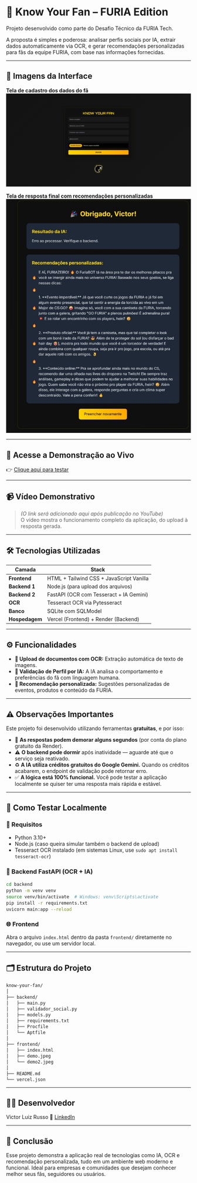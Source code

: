 # 🧠 Know Your Fan – FURIA Edition  

Projeto desenvolvido como parte do Desafio Técnico da FURIA Tech.

A proposta é simples e poderosa: analisar perfis sociais por IA, extrair dados automaticamente via OCR, e gerar recomendações personalizadas para fãs da equipe FURIA, com base nas informações fornecidas.

---

## 📸 Imagens da Interface

**Tela de cadastro dos dados do fã**  
![Cadastro](./demo.jpeg)

**Tela de resposta final com recomendações personalizadas**  
![Obrigado](./demo2.jpeg)

---

## 🔗 Acesse a Demonstração ao Vivo

👉 [Clique aqui para testar](https://know-your-fan-eta.vercel.app)

---

## 📹 Vídeo Demonstrativo

> *(O link será adicionado aqui após publicação no YouTube)*  
O vídeo mostra o funcionamento completo da aplicação, do upload à resposta gerada.

---

## 🛠️ Tecnologias Utilizadas

| Camada        | Stack                                           |
|---------------|-------------------------------------------------|
| **Frontend**  | HTML + Tailwind CSS + JavaScript Vanilla        |
| **Backend 1** | Node.js (para upload dos arquivos)              |
| **Backend 2** | FastAPI (OCR com Tesseract + IA Gemini)         |
| **OCR**       | Tesseract OCR via Pytesseract                   |
| **Banco**     | SQLite com SQLModel                             |
| **Hospedagem**| Vercel (Frontend) + Render (Backend)            |

---

## ⚙️ Funcionalidades

- **📄 Upload de documentos com OCR:** Extração automática de texto de imagens.
- **🧠 Validação de Perfil por IA:** A IA analisa o comportamento e preferências do fã com linguagem humana.
- **🎯 Recomendação personalizada:** Sugestões personalizadas de eventos, produtos e conteúdo da FURIA.

---

## ⚠️ Observações Importantes

Este projeto foi desenvolvido utilizando ferramentas **gratuitas**, e por isso:

- 🔄 **As respostas podem demorar alguns segundos** (por conta do plano gratuito da Render).
- ⚠️ **O backend pode dormir** após inatividade — aguarde até que o serviço seja reativado.
- ♻️ **A IA utiliza créditos gratuitos do Google Gemini.** Quando os créditos acabarem, o endpoint de validação pode retornar erro.
- ✅ **A lógica está 100% funcional.** Você pode testar a aplicação localmente se quiser ter uma resposta mais rápida e estável.

---

## 🧪 Como Testar Localmente

### 🔧 Requisitos

- Python 3.10+
- Node.js (caso queira simular também o backend de upload)
- Tesseract OCR instalado (em sistemas Linux, use `sudo apt install tesseract-ocr`)

### 🐍 Backend FastAPI (OCR + IA)

```bash
cd backend
python -m venv venv
source venv/bin/activate  # Windows: venv\Scripts\activate
pip install -r requirements.txt
uvicorn main:app --reload
````

### 🌐 Frontend

Abra o arquivo `index.html` dentro da pasta `frontend/` diretamente no navegador, ou use um servidor local.

---

## 🗂️ Estrutura do Projeto

```
know-your-fan/
│
├── backend/
│   ├── main.py
│   ├── validador_social.py
│   ├── models.py
│   ├── requirements.txt
│   ├── Procfile
│   └── Aptfile
│
├── frontend/
│   ├── index.html
│   ├── demo.jpeg
│   └── demo2.jpeg
│
├── README.md
└── vercel.json
```

---

## 👨‍💻 Desenvolvedor

Victor Luiz Russo
🔗 [LinkedIn](https://www.linkedin.com/in/victorrusso7/)

---

## 📌 Conclusão

Esse projeto demonstra a aplicação real de tecnologias como IA, OCR e recomendação personalizada, tudo em um ambiente web moderno e funcional. Ideal para empresas e comunidades que desejam conhecer melhor seus fãs, seguidores ou usuários.